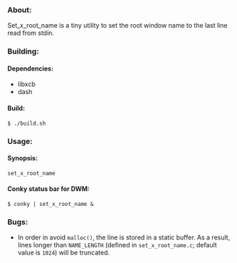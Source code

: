 ### About:

Set_x_root_name is a tiny utility to set the root window name to the last line read from stdin.

### Building:

#### Dependencies:

* libxcb
* dash

#### Build:

	$ ./build.sh

### Usage:

#### Synopsis:

	set_x_root_name

#### Conky status bar for DWM:

	$ conky | set_x_root_name &

### Bugs:

* In order in avoid `malloc()`, the line is stored in a static buffer. As a result, lines longer than `NAME_LENGTH` (defined in `set_x_root_name.c`; default value is `1024`) will be truncated.
